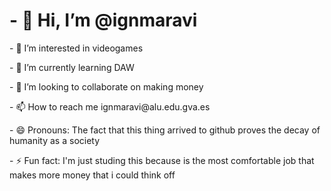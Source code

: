 <h1><b> - 👋 Hi, I’m @ignmaravi</b></h1><p>
<c>- 👀 I’m interested in videogames<p>
- 🌱 I’m currently learning DAW<p>
- 💞️ I’m looking to collaborate on making money<p>
- 📫 How to reach me ignmaravi@alu.edu.gva.es<p>
- 😄 Pronouns: The fact that this thing arrived to github proves the decay of humanity as a society<p>
- ⚡ Fun fact: I'm just studing this because is the most comfortable job that makes more money that i could think off<p>
</c>
<!---
ignmaravi/ignmaravi is a ✨ special ✨ repository because its `README.md` (this file) appears on your GitHub profile.
You can click the Preview link to take a look at your changes.
--->
